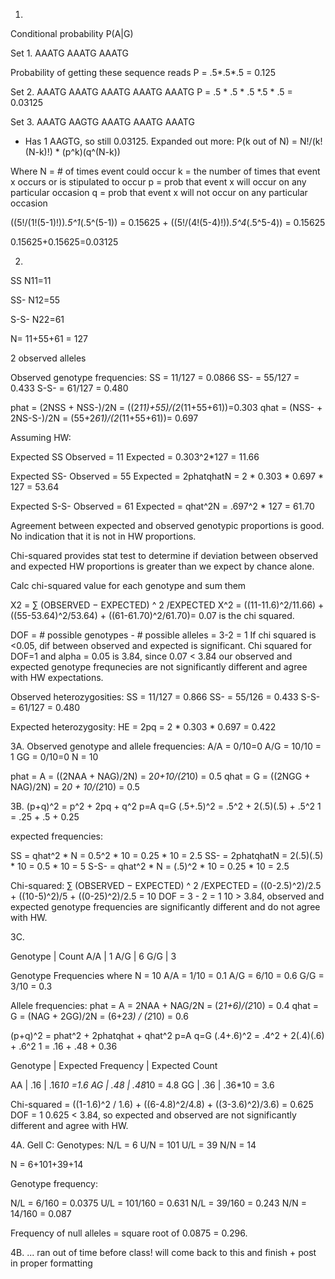 1. 

Conditional probability P(A|G)

Set 1.
AAATG
AAATG
AAATG

Probability of getting these sequence reads
P = .5*.5*.5 = 0.125

Set 2.
AAATG
AAATG
AAATG
AAATG
AAATG
P = .5 * .5 * .5 *.5 * .5 = 0.03125

Set 3.
AAATG
AAGTG
AAATG
AAATG
AAATG

-	Has 1 AAGTG, so still 0.03125. Expanded out more:
	P(k out of N) = 	N!/(k!(N-k)!) *	(p^k)(q^(N-k)) 

Where N = # of times event could occur
k = the number of times that event x occurs or is stipulated to occur
p = prob that event x will occur on any particular occasion
q = prob that event x will not occur on any particular occasion

((5!/(1!(5-1)!))*.5^1*(.5^(5-1)) = 0.15625
+
((5!/(4!(5-4)!))*.5^4*(.5^5-4)) = 0.15625

0.15625+0.15625=0.03125



2.

SS
N11=11

SS-
N12=55

S-S-
N22=61

N= 11+55+61 = 127

2 observed alleles

Observed genotype frequencies:
SS = 11/127 = 0.0866
SS- = 55/127 = 0.433
S-S- = 61/127 = 0.480

phat = (2NSS + NSS-)/2N = ((2*11)+55)/(2*(11+55+61))=0.303
qhat = (NSS- + 2NS-S-)/2N = (55+2*61)/(2*(11+55+61))= 0.697

Assuming HW:

Expected SS
Observed = 11
Expected = 0.303^2*127 = 11.66

Expected SS-
Observed = 55
Expected = 2phatqhatN = 2 * 0.303 * 0.697 * 127 = 53.64

Expected S-S-
Observed = 61
Expected = qhat^2N = .697^2 * 127 = 61.70

Agreement between expected and observed genotypic proportions is good. No indication that it is not in HW proportions.

Chi-squared provides stat test to determine if deviation between observed and expected HW proportions is greater than we expect by chance alone.

Calc chi-squared value for each genotype and sum them

X2 = ∑ (OBSERVED − EXPECTED) ^ 2 /EXPECTED 
X^2 = ((11-11.6)^2/11.66) + ((55-53.64)^2/53.64) + ((61-61.70)^2/61.70)= 0.07 is the chi squared.

DOF = # possible genotypes - # possible alleles = 3-2 = 1
If chi squared is <0.05, dif between observed and expected is significant. 
Chi squared for DOF=1 and alpha = 0.05 is 3.84, since 0.07 < 3.84 our observed and expected genotype frequnecies are not significantly different and agree with HW expectations.

Observed heterozygosities:
SS = 11/127 = 0.866
SS- = 55/126 = 0.433
S-S- = 61/127 = 0.480

Expected heterozygosity:
HE = 2pq = 2 * 0.303 * 0.697 = 0.422

3A. Observed genotype and allele frequencies:
A/A = 0/10=0
A/G = 10/10 = 1
GG = 0/10=0
N = 10

phat = A = ((2NAA + NAG)/2N) = 2*0+10/(2*10) = 0.5
qhat = G = ((2NGG + NAG)/2N) = 2*0 + 10/(2*10) = 0.5

3B. 
(p+q)^2 = p^2 + 2pq + q^2
p=A
q=G
(.5+.5)^2 = .5^2 + 2(.5)(.5) + .5^2
1 = .25 + .5 + 0.25

expected frequencies:

SS = qhat^2 * N = 0.5^2 * 10 = 0.25 * 10 = 2.5
SS- = 2phatqhatN = 2(.5)(.5) * 10 = 0.5 * 10 = 5
S-S- = qhat^2 * N = (.5)^2 * 10 = 0.25 * 10 = 2.5

Chi-squared: ∑ (OBSERVED − EXPECTED) ^ 2 /EXPECTED 
= ((0-2.5)^2)/2.5 + ((10-5)^2)/5 + ((0-25)^2)/2.5 = 10
DOF = 3 - 2 = 1
10 > 3.84, observed and expected genotype frequencies are significantly different and do not agree with HW.

3C.

Genotype | Count
A/A      | 1
A/G      | 6
G/G      | 3

Genotype Frequencies where N = 10
A/A = 1/10 = 0.1
A/G = 6/10 = 0.6
G/G = 3/10 = 0.3

Allele frequencies:
phat = A = 2NAA + NAG/2N = (2*1+6)/(2*10) = 0.4
qhat = G = (NAG + 2GG)/2N = (6+2*3) / (2*10) = 0.6

(p+q)^2 = phat^2 + 2phatqhat + qhat^2
p=A
q=G
(.4+.6)^2 = .4^2 + 2(.4)(.6) + .6^2
1 = .16 + .48 + 0.36

Genotype | Expected Frequency | Expected Count

AA | .16 | .16*10 =1.6
AG | .48 | .48*10 = 4.8
GG | .36 | .36*10 = 3.6

Chi-squared = 
((1-1.6)^2 / 1.6) + ((6-4.8)^2/4.8) + ((3-3.6)^2)/3.6) = 0.625
DOF = 1
0.625 < 3.84, so expected and observed are not significantly different and agree with HW.


4A. 
Gell C:
Genotypes:
N/L = 6
U/N = 101
U/L = 39
N/N = 14

N = 6+101+39+14

Genotype frequency:

N/L = 6/160 = 0.0375
U/L = 101/160 = 0.631
N/L = 39/160 = 0.243
N/N = 14/160 = 0.087

Frequency of null alleles = square root of 0.0875 = 0.296. 

4B.
... ran out of time before class! will come back to this and finish + post in proper formatting
